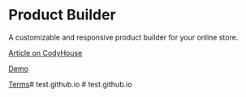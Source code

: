 Product Builder
=========

A customizable and responsive product builder for your online store.

[Article on CodyHouse](https://codyhouse.co/gem/product-builder/)

[Demo](https://codyhouse.co/demo/product-builder/index.html)
 
[Terms](https://codyhouse.co/terms/)#   t e s t . g i t h u b . i o  
 #   t e s t . g i t h u b . i o  
 